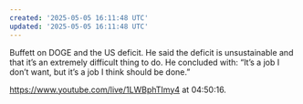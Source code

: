 ```yaml
---
created: '2025-05-05 16:11:48 UTC'
updated: '2025-05-05 16:11:48 UTC'
---
```


Buffett on DOGE and the US deficit. He said the deficit is unsustainable and that it’s an extremely difficult thing to do. He concluded with: “It’s a job I don’t want, but it’s a job I think should be done.”

https://www.youtube.com/live/1LWBphTImy4 at 04:50:16.


